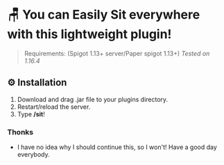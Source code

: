 # 🪑 You can Easily Sit everywhere with this lightweight plugin!

> Requirements: (Spigot 1.13+ server/Paper spigot 1.13+) *Tested on 1.16.4*

## ⚙ Installation
1. Download and drag .jar file to your plugins directory.
2. Restart/reload the server.
3. Type **/sit**!

### Thonks
- I have no idea why I should continue this, so I won't! Have a good day everybody.
